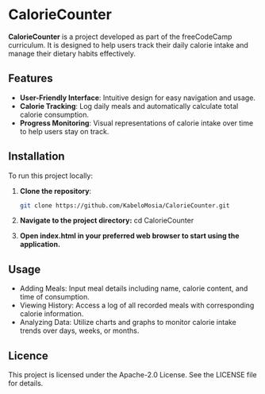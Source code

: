 # CalorieCounter

**CalorieCounter** is a project developed as part of the freeCodeCamp curriculum. It is designed to help users track their daily calorie intake and manage their dietary habits effectively.

## Features

- **User-Friendly Interface**: Intuitive design for easy navigation and usage.
- **Calorie Tracking**: Log daily meals and automatically calculate total calorie consumption.
- **Progress Monitoring**: Visual representations of calorie intake over time to help users stay on track.

## Installation

To run this project locally:

1. **Clone the repository**:

   ```bash
   git clone https://github.com/KabeloMosia/CalorieCounter.git
2. **Navigate to the project directory:**
   cd CalorieCounter

3. **Open index.html in your preferred web browser to start using the application.**

## Usage
- Adding Meals: Input meal details including name, calorie content, and time of consumption.
- Viewing History: Access a log of all recorded meals with corresponding calorie information.
- Analyzing Data: Utilize charts and graphs to monitor calorie intake trends over days, weeks, or months.


## Licence
This project is licensed under the Apache-2.0 License. See the LICENSE file for details.
